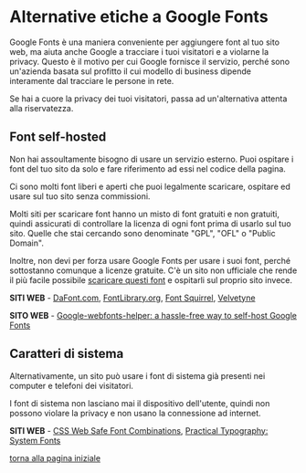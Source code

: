 # Alternative etiche a Google Fonts

Google Fonts è una maniera conveniente per aggiungere font al tuo sito web, ma aiuta anche 
Google a tracciare i tuoi visitatori e a violarne la privacy. Questo è il motivo per cui 
Google fornisce il servizio, perché sono un'azienda basata sul profitto il cui modello 
di business dipende interamente dal tracciare le persone in rete. 

Se hai a cuore la privacy dei tuoi visitatori, passa ad un'alternativa attenta alla riservatezza. 

## Font self-hosted

Non hai assoultamente bisogno di usare un servizio esterno. Puoi ospitare i font del tuo sito 
da solo e fare riferimento ad essi nel codice della pagina. 

Ci sono molti font liberi e aperti che puoi legalmente scaricare, ospitare ed usare sul tuo 
sito senza commissioni. 

Molti siti per scaricare font hanno un misto di font gratuiti e non gratuiti, quindi 
assicurati di controllare la licenza di ogni font prima di usarlo sul tuo sito. Quelle 
che stai cercando sono denominate "GPL", "OFL" o "Public Domain". 

Inoltre, non devi per forza usare Google Fonts per usare i suoi font, perché sottostanno 
comunque a licenze gratuite. C'è un sito non ufficiale che rende il più facile possibile 
[scaricare questi font](https://google-webfonts-helper.herokuapp.com/fonts) e ospitarli 
sul proprio sito invece. 

**SITI WEB** - [DaFont.com](https://www.dafont.com/), 
[FontLibrary.org](https://fontlibrary.org/), 
[Font Squirrel](https://www.fontsquirrel.com/), 
[Velvetyne](http://velvetyne.fr/)

**SITO WEB** - [Google-webfonts-helper: a hassle-free way to self-host Google Fonts](https://google-webfonts-helper.herokuapp.com/fonts)

## Caratteri di sistema

Alternativamente, un sito può usare i font di sistema già presenti nei computer e telefoni 
dei visitatori. 

I font di sistema non lasciano mai il dispositivo dell'utente, quindi non possono violare 
la privacy e non usano la connessione ad internet. 

**SITI WEB** - [CSS Web Safe Font Combinations](https://www.w3schools.com/cssref/css_websafe_fonts.asp), 
[Practical Typography: System Fonts](https://practicaltypography.com/system-fonts.html)

[torna alla pagina iniziale](index)
